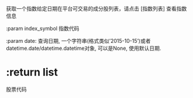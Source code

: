 获取一个指数给定日期在平台可交易的成分股列表，请点击 [指数列表] 查看指数信息

:param index_symbol 指数代码

:param date: 查询日期, 一个字符串(格式类似’2015-10-15’)或者datetime.date/datetime.datetime对象, 可以是None, 使用默认日期.

# :return list

股票代码